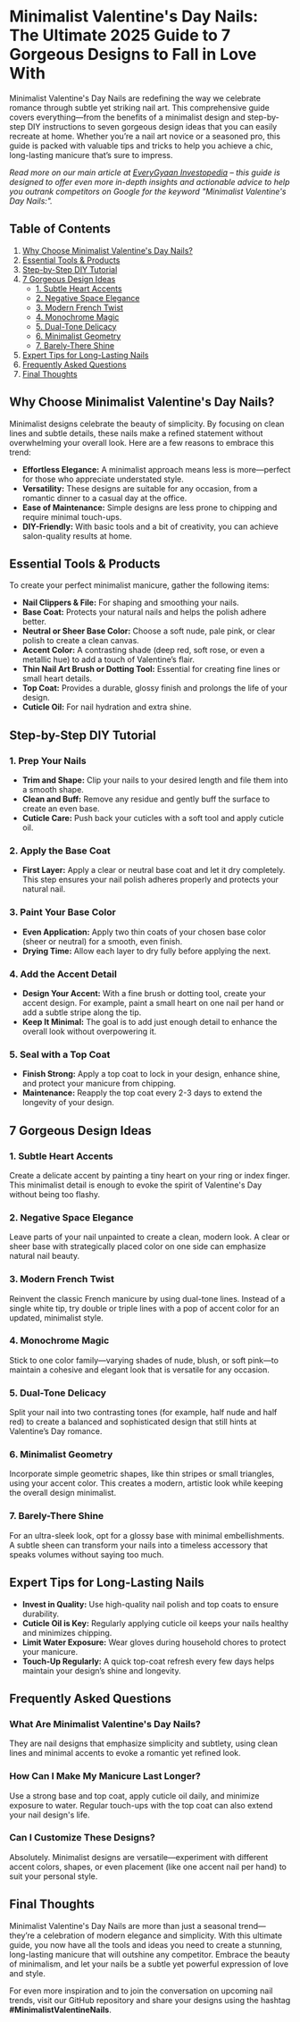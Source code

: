 # Minimalist Valentine's Day Nails: The Ultimate 2025 Guide to 7 Gorgeous Designs to Fall in Love With

Minimalist Valentine's Day Nails are redefining the way we celebrate romance through subtle yet striking nail art. This comprehensive guide covers everything—from the benefits of a minimalist design and step-by-step DIY instructions to seven gorgeous design ideas that you can easily recreate at home. Whether you’re a nail art novice or a seasoned pro, this guide is packed with valuable tips and tricks to help you achieve a chic, long-lasting manicure that’s sure to impress.

*Read more on our main article at [EveryGyaan Investopedia](https://everygyaan.investopedia.co.in) – this guide is designed to offer even more in-depth insights and actionable advice to help you outrank competitors on Google for the keyword "Minimalist Valentine's Day Nails:".*



## Table of Contents

1. [Why Choose Minimalist Valentine's Day Nails?](#why-choose-minimalist-valentines-day-nails)
2. [Essential Tools & Products](#essential-tools--products)
3. [Step-by-Step DIY Tutorial](#step-by-step-diy-tutorial)
4. [7 Gorgeous Design Ideas](#7-gorgeous-design-ideas)
    - [1. Subtle Heart Accents](#1-subtle-heart-accents)
    - [2. Negative Space Elegance](#2-negative-space-elegance)
    - [3. Modern French Twist](#3-modern-french-twist)
    - [4. Monochrome Magic](#4-monochrome-magic)
    - [5. Dual-Tone Delicacy](#5-dual-tone-delicacy)
    - [6. Minimalist Geometry](#6-minimalist-geometry)
    - [7. Barely-There Shine](#7-barely-there-shine)
5. [Expert Tips for Long-Lasting Nails](#expert-tips-for-long-lasting-nails)
6. [Frequently Asked Questions](#frequently-asked-questions)
7. [Final Thoughts](#final-thoughts)



## Why Choose Minimalist Valentine's Day Nails?

Minimalist designs celebrate the beauty of simplicity. By focusing on clean lines and subtle details, these nails make a refined statement without overwhelming your overall look. Here are a few reasons to embrace this trend:

- **Effortless Elegance:** A minimalist approach means less is more—perfect for those who appreciate understated style.
- **Versatility:** These designs are suitable for any occasion, from a romantic dinner to a casual day at the office.
- **Ease of Maintenance:** Simple designs are less prone to chipping and require minimal touch-ups.
- **DIY-Friendly:** With basic tools and a bit of creativity, you can achieve salon-quality results at home.



## Essential Tools & Products

To create your perfect minimalist manicure, gather the following items:

- **Nail Clippers & File:** For shaping and smoothing your nails.
- **Base Coat:** Protects your natural nails and helps the polish adhere better.
- **Neutral or Sheer Base Color:** Choose a soft nude, pale pink, or clear polish to create a clean canvas.
- **Accent Color:** A contrasting shade (deep red, soft rose, or even a metallic hue) to add a touch of Valentine’s flair.
- **Thin Nail Art Brush or Dotting Tool:** Essential for creating fine lines or small heart details.
- **Top Coat:** Provides a durable, glossy finish and prolongs the life of your design.
- **Cuticle Oil:** For nail hydration and extra shine.



## Step-by-Step DIY Tutorial

### 1. Prep Your Nails
- **Trim and Shape:** Clip your nails to your desired length and file them into a smooth shape.
- **Clean and Buff:** Remove any residue and gently buff the surface to create an even base.
- **Cuticle Care:** Push back your cuticles with a soft tool and apply cuticle oil.

### 2. Apply the Base Coat
- **First Layer:** Apply a clear or neutral base coat and let it dry completely. This step ensures your nail polish adheres properly and protects your natural nail.

### 3. Paint Your Base Color
- **Even Application:** Apply two thin coats of your chosen base color (sheer or neutral) for a smooth, even finish.
- **Drying Time:** Allow each layer to dry fully before applying the next.

### 4. Add the Accent Detail
- **Design Your Accent:** With a fine brush or dotting tool, create your accent design. For example, paint a small heart on one nail per hand or add a subtle stripe along the tip.
- **Keep It Minimal:** The goal is to add just enough detail to enhance the overall look without overpowering it.

### 5. Seal with a Top Coat
- **Finish Strong:** Apply a top coat to lock in your design, enhance shine, and protect your manicure from chipping.
- **Maintenance:** Reapply the top coat every 2-3 days to extend the longevity of your design.



## 7 Gorgeous Design Ideas

### 1. Subtle Heart Accents
Create a delicate accent by painting a tiny heart on your ring or index finger. This minimalist detail is enough to evoke the spirit of Valentine's Day without being too flashy.

### 2. Negative Space Elegance
Leave parts of your nail unpainted to create a clean, modern look. A clear or sheer base with strategically placed color on one side can emphasize natural nail beauty.

### 3. Modern French Twist
Reinvent the classic French manicure by using dual-tone lines. Instead of a single white tip, try double or triple lines with a pop of accent color for an updated, minimalist style.

### 4. Monochrome Magic
Stick to one color family—varying shades of nude, blush, or soft pink—to maintain a cohesive and elegant look that is versatile for any occasion.

### 5. Dual-Tone Delicacy
Split your nail into two contrasting tones (for example, half nude and half red) to create a balanced and sophisticated design that still hints at Valentine’s Day romance.

### 6. Minimalist Geometry
Incorporate simple geometric shapes, like thin stripes or small triangles, using your accent color. This creates a modern, artistic look while keeping the overall design minimalist.

### 7. Barely-There Shine
For an ultra-sleek look, opt for a glossy base with minimal embellishments. A subtle sheen can transform your nails into a timeless accessory that speaks volumes without saying too much.



## Expert Tips for Long-Lasting Nails

- **Invest in Quality:** Use high-quality nail polish and top coats to ensure durability.
- **Cuticle Oil is Key:** Regularly applying cuticle oil keeps your nails healthy and minimizes chipping.
- **Limit Water Exposure:** Wear gloves during household chores to protect your manicure.
- **Touch-Up Regularly:** A quick top-coat refresh every few days helps maintain your design’s shine and longevity.



## Frequently Asked Questions

### What Are Minimalist Valentine's Day Nails?
They are nail designs that emphasize simplicity and subtlety, using clean lines and minimal accents to evoke a romantic yet refined look.

### How Can I Make My Manicure Last Longer?
Use a strong base and top coat, apply cuticle oil daily, and minimize exposure to water. Regular touch-ups with the top coat can also extend your nail design's life.

### Can I Customize These Designs?
Absolutely. Minimalist designs are versatile—experiment with different accent colors, shapes, or even placement (like one accent nail per hand) to suit your personal style.



## Final Thoughts

Minimalist Valentine's Day Nails are more than just a seasonal trend—they’re a celebration of modern elegance and simplicity. With this ultimate guide, you now have all the tools and ideas you need to create a stunning, long-lasting manicure that will outshine any competitor. Embrace the beauty of minimalism, and let your nails be a subtle yet powerful expression of love and style.

For even more inspiration and to join the conversation on upcoming nail trends, visit our GitHub repository and share your designs using the hashtag **#MinimalistValentineNails**.



